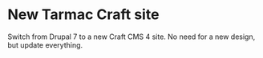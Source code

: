 # New Tarmac Craft site

Switch from Drupal 7 to a new Craft CMS 4 site. No need for a new design, but update everything.